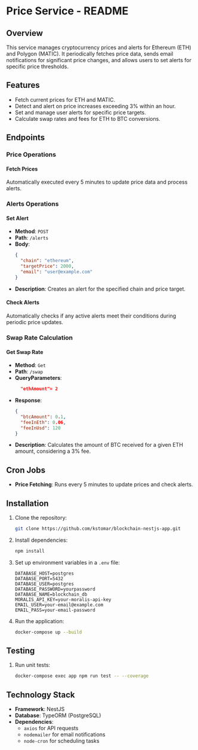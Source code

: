 # Price Service - README

## Overview
This service manages cryptocurrency prices and alerts for Ethereum (ETH) and Polygon (MATIC). It periodically fetches price data, sends email notifications for significant price changes, and allows users to set alerts for specific price thresholds.

## Features
- Fetch current prices for ETH and MATIC.
- Detect and alert on price increases exceeding 3% within an hour.
- Set and manage user alerts for specific price targets.
- Calculate swap rates and fees for ETH to BTC conversions.

## Endpoints

### Price Operations
#### Fetch Prices
Automatically executed every 5 minutes to update price data and process alerts.

### Alerts Operations
#### Set Alert
- **Method**: `POST`
- **Path**: `/alerts`
- **Body**:
  ```json
  {
    "chain": "ethereum",
    "targetPrice": 2000,
    "email": "user@example.com"
  }
  ```
- **Description**: Creates an alert for the specified chain and price target.

#### Check Alerts
Automatically checks if any active alerts meet their conditions during periodic price updates.

### Swap Rate Calculation
#### Get Swap Rate
- **Method**: `Get`
- **Path**: `/swap`
- **QueryParameters**:
  ```json
    "ethAmount"= 2
  ```
- **Response**:
  ```json
  {
    "btcAmount": 0.1,
    "feeInEth": 0.06,
    "feeInUsd": 120
  }
  ```
- **Description**: Calculates the amount of BTC received for a given ETH amount, considering a 3% fee.

## Cron Jobs
- **Price Fetching**: Runs every 5 minutes to update prices and check alerts.

## Installation
1. Clone the repository:
   ```bash
   git clone https://github.com/kstomar/blockchain-nestjs-app.git
   ```

2. Install dependencies:
   ```bash
   npm install
   ```

3. Set up environment variables in a `.env` file:
   ```env
   DATABASE_HOST=postgres
   DATABASE_PORT=5432
   DATABASE_USER=postgres
   DATABASE_PASSWORD=yourpassword
   DATABASE_NAME=blockchain_db
   MORALIS_API_KEY=your-moralis-api-key
   EMAIL_USER=your-email@example.com
   EMAIL_PASS=your-email-password
   ```

4. Run the application:
   ```bash
   docker-compose up --build
   ```

## Testing
1. Run unit tests:
   ```bash
   docker-compose exec app npm run test -- --coverage
   ```


## Technology Stack
- **Framework**: NestJS
- **Database**: TypeORM (PostgreSQL)
- **Dependencies**:
  - `axios` for API requests
  - `nodemailer` for email notifications
  - `node-cron` for scheduling tasks
